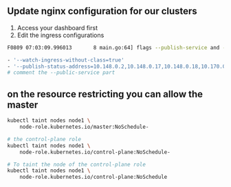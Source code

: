 ## Update nginx configuration for our clusters 

1. Access your dashboard first 
2. Edit the ingress configurations 


```bash 
F0809 07:03:09.996013       8 main.go:64] flags --publish-service and --publish-status-address are mutually exclusive
```

```bash
- '--watch-ingress-without-class=true'
- '--publish-status-address=10.148.0.2,10.148.0.17,10.148.0.18,10.170.0.2,10.170.0.3'
# comment the --public-service part 
```

## on the resource restricting you can allow the master 
```bash
kubectl taint nodes node1 \
    node-role.kubernetes.io/master:NoSchedule-

# the control-plane role 
kubectl taint nodes node1 \
    node-role.kubernetes.io/control-plane:NoSchedule-

# To taint the node of the control-plane role 
kubectl taint nodes node1 \
    node-role.kubernetes.io/control-plane:NoSchedule


```